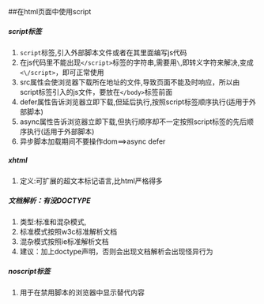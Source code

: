 ##在html页面中使用script
##### script标签
1. `script`标签,引入外部脚本文件或者在其里面编写js代码
2. 在js代码里不能出现`</script>`标签的字符串,需要用`\`,即转义字符来解决,变成`<\/script>`，即可正常使用
3. src属性会使浏览器下载所在地址的文件,导致页面不能及时响应，所以由script标签引入的js文件，要放在`</body>`标签前面
4. defer属性告诉浏览器立即下载,但延后执行,按照script标签顺序执行(适用于外部脚本)
5. async属性告诉浏览器立即下载,但执行顺序却不一定按照script标签的先后顺序执行(适用于外部脚本)
6.  异步脚本加载期间不要操作dom==>async defer

##### xhtml
1. 定义:可扩展的超文本标记语言,比html严格得多

##### 文档解析：有没DOCTYPE
1. 类型:标准和混杂模式,
2. 标准模式按照w3c标准解析文档
3. 混杂模式按照ie标准解析文档
4. 建议：加上doctype声明，否则会出现文档解析会出现怪异行为

##### noscript标签
1. 用于在禁用脚本的浏览器中显示替代内容

